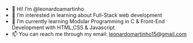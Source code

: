 - 👋 Hi! I’m @leonardoamartinho
- 👀 I’m interested in learning about Full-Stack web development
- 🌱 I’m currently learning Modular Programming in C & Front-End Development with HTML,CSS & Javascript
- 📫 You can reach me through my email: leonardomartinho15@gmail.com

<!---
leonardoamartinho/leonardoamartinho is a ✨ special ✨ repository because its `README.md` (this file) appears on your GitHub profile.
You can click the Preview link to take a look at your changes.
--->
